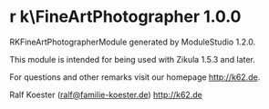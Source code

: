 # r k\FineArtPhotographer 1.0.0

RKFineArtPhotographerModule generated by ModuleStudio 1.2.0.

This module is intended for being used with Zikula 1.5.3 and later.

For questions and other remarks visit our homepage http://k62.de.

Ralf Koester (ralf@familie-koester.de)
http://k62.de
